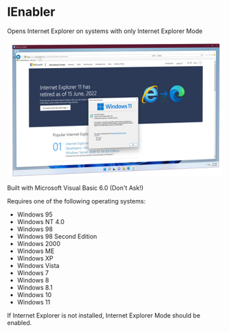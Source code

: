 # IEnabler
Opens Internet Explorer on systems with only Internet Explorer Mode

![Internet Explorer 11 on Windows 11 21H2](/Screenshot.png?raw=true)

Built with Microsoft Visual Basic 6.0 (Don't Ask!)

Requires one of the following operating systems:
* Windows 95
* Windows NT 4.0
* Windows 98
* Windows 98 Second Edition
* Windows 2000
* Windows ME
* Windows XP
* Windows Vista
* Windows 7
* Windows 8
* Windows 8.1
* Windows 10
* Windows 11

If Internet Explorer is not installed, Internet Explorer Mode should be enabled.